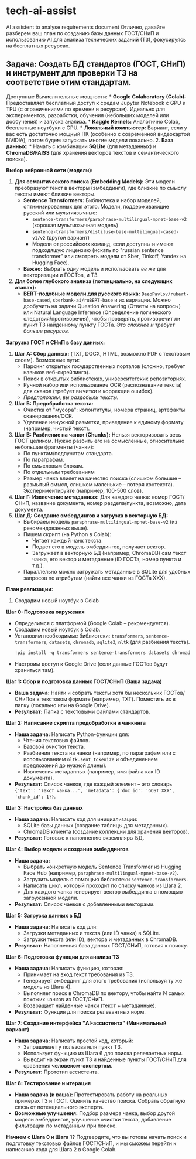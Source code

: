 # tech-ai-assist
AI assistent to analyse requirements document
Отлично, давайте разберем ваш план по созданию базы данных ГОСТ/СНиП и использованию AI для анализа технических заданий (ТЗ), фокусируясь на бесплатных ресурсах.

## Задача: Создать БД стандартов (ГОСТ, СНиП) и инструмент для проверки ТЗ на соответствие этим стандартам.
Доступные Вычислительные мощности:
    * **Google Colaboratory (Colab):** Предоставляет бесплатный доступ к средам Jupyter Notebook с GPU и TPU (с ограничениями по времени и ресурсам). Идеально для экспериментов, разработки, обучения (небольших моделей или дообучения) и запуска анализа.
    * **Kaggle Kernels:** Аналогично Colab, бесплатные ноутбуки с GPU.
    * **Локальный компьютер:** Вариант, если у вас есть достаточно мощный ПК (особенно с современной видеокартой NVIDIA), потом будем запускать многие модели локально.
2.  **База данных:**
    * Начать с комбинации **SQLite** (для метаданных) и **ChromaDB/FAISS** (для хранения векторов текстов и семантического поиска).

**Выбор нейронной сети (модели):**
1.  **Для семантического поиска (Embedding Models):** Эти модели преобразуют текст в векторы (эмбеддинги), где близкие по смыслу тексты имеют близкие векторы.
    * **Sentence Transformers:** Библиотека и набор моделей, оптимизированных для этого. Модели, поддерживающие русский или мультиязычные:
        * `sentence-transformers/paraphrase-multilingual-mpnet-base-v2` (хорошая мультиязычная модель)
        * `sentence-transformers/distiluse-base-multilingual-cased-v1/v2` (другой вариант)
        * Модели от российских команд, если доступны и имеют подходящую лицензию (искать по "russian sentence transformer" или смотреть модели от Sber, Tinkoff, Yandex на Hugging Face).
    * **Важно:** Выбрать *одну* модель и использовать *ее же* для векторизации и ГОСТов, и ТЗ.
2.  **Для более глубокого анализа (потенциально, на следующих этапах):**
    * **BERT-подобные модели для русского языка:** `DeepPavlov/rubert-base-cased`, `sberbank-ai/ruBERT-base` и их вариации. Можно дообучить на задачи Question Answering (Ответы на вопросы) или Natural Language Inference (Определение логического следствия/противоречия), чтобы проверять, противоречит ли пункт ТЗ найденному пункту ГОСТа. *Это сложнее и требует больше ресурсов.*

**Загрузка ГОСТ и СНиП в базу данных:**
1.  **Шаг А: Сбор данных:** (TXT, DOCX, HTML, возможно PDF с текстовым слоем). Возможные пути:
    * Парсинг открытых государственных порталов (сложно, требует навыков веб-скрейпинга).
    * Поиск в открытых библиотеках, университетских репозиториях.
    * Ручной набор или использование OCR (распознавание текста) для сканов (требует вычитки и коррекции ошибок).
    * *Предположим, вы раздобыли тексты.*
2.  **Шаг Б: Предобработка текста:**
    * Очистка от "мусора": колонтитулы, номера страниц, артефакты сканирования/OCR.
    * Удаление ненужной разметки, приведение к единому формату (например, чистый текст).
3.  **Шаг В: Разбиение на чанки (Chunks):** Нельзя векторизовать весь ГОСТ целиком. Нужно разбить его на осмысленные, относительно небольшие фрагменты (чанки):
    * По пунктам/подпунктам стандарта.
    * По параграфам.
    * По смысловым блокам.
    * По отдельным требованиям
    * Размер чанка влияет на качество поиска (слишком большие – размытый смысл, слишком маленькие – потеря контекста). Экспериментируйте (например, 100-500 слов).
4.  **Шаг Г: Извлечение метаданных:** Для каждого чанка: номер ГОСТ/СНиП, название документа, номер раздела/пункта, возможно, дата документа.
5.  **Шаг Д: Создание эмбеддингов и загрузка в векторную БД:**
    * Выбираем модель `paraphrase-multilingual-mpnet-base-v2` (из рекомендованных выше).
    * Пишем скрипт (на Python в Colab):
        * Читает каждый чанк текста.
        * Подает его в модель эмбеддингов, получает вектор.
        * Загружает в векторную БД (например, ChromaDB) сам текст чанка, его вектор и метаданные (ID ГОСТа, номер пункта и т.д.).
    * Параллельно можно загружать метаданные в SQLite для удобных запросов по атрибутам (найти все чанки из ГОСТа ХХХ).

**План реализации:**
1. Создадим новый ноутбук в Colab



**Шаг 0: Подготовка окружения**
* Определимся с платформой (Google Colab – рекомендуется).
* Создадим новый ноутбук в Colab.
* Установим необходимые библиотеки: `transformers`, `sentence-transformers`, `datasets`, `chromadb`, `sqlite3`, `nltk` (для разбиения текста).
    ```python
    !pip install -q transformers sentence-transformers datasets chromadb sqlite3 nltk
    ```
* Настроим доступ к Google Drive (если данные ГОСТов будут храниться там).

**Шаг 1: Сбор и подготовка данных ГОСТ/СНиП (Ваша задача)**
* **Ваша задача:** Найти и собрать тексты хотя бы нескольких ГОСТов/СНиПов в текстовом формате (например, TXT). Поместить их в папку (локально или на Google Drive).
* **Результат:** Папка с текстовыми файлами стандартов.

**Шаг 2: Написание скрипта предобработки и чанкинга**
* **Наша задача:** Написать Python-функции для:
    * Чтения текстовых файлов.
    * Базовой очистки текста.
    * Разбиения текста на чанки (например, по параграфам или с использованием `nltk.sent_tokenize` и объединением предложений до нужной длины).
    * Извлечения метаданных (например, имя файла как ID документа).
* **Результат:** Список чанков, где каждый элемент – это словарь `{'text': 'текст чанка...', 'metadata': {'doc_id': 'GOST_XXX', 'chunk_id': 1}}`.

**Шаг 3: Настройка баз данных**
* **Наша задача:** Написать код для инициализации:
    * SQLite базы данных (создание таблицы для метаданных).
    * ChromaDB клиента (создание коллекции для хранения векторов).
* **Результат:** Готовые к наполнению экземпляры БД.

**Шаг 4: Выбор модели и создание эмбеддингов**
* **Наша задача:**
    * Выбрать конкретную модель Sentence Transformer из Hugging Face Hub (например, `paraphrase-multilingual-mpnet-base-v2`).
    * Загрузить модель с помощью библиотеки `sentence-transformers`.
    * Написать цикл, который проходит по списку чанков из Шага 2.
    * Для каждого чанка генерирует вектор эмбеддинга с помощью загруженной модели.
* **Результат:** Список чанков с добавленными векторами.

**Шаг 5: Загрузка данных в БД**
* **Наша задача:** Написать код для:
    * Загрузки метаданных и текста (или ID чанка) в SQLite.
    * Загрузки текста (или ID), вектора и метаданных в ChromaDB.
* **Результат:** Наполненная база данных ГОСТ/СНиП, готовая к поиску.

**Шаг 6: Подготовка функции для анализа ТЗ**
* **Наша задача:** Написать функцию, которая:
    * Принимает на вход текст требования из ТЗ.
    * Генерирует эмбеддинг для этого требования (используя ту же модель из Шага 4).
    * Выполняет поиск в ChromaDB по вектору, чтобы найти N самых похожих чанков из ГОСТ/СНиП.
    * Возвращает найденные чанки (текст + метаданные).
* **Результат:** Функция для поиска релевантных норм.

**Шаг 7: Создание интерфейса "AI-ассистента" (Минимальный вариант)**
* **Наша задача:** Написать простой код, который:
    * Запрашивает у пользователя пункт ТЗ.
    * Использует функцию из Шага 6 для поиска релевантных норм.
    * Выводит на экран пункт ТЗ и найденные пункты ГОСТ/СНиП для сравнения **человеком-экспертом**.
* **Результат:** Прототип ассистента.

**Шаг 8: Тестирование и итерация**
* **Наша задача (и ваша):** Протестировать работу на реальных примерах ТЗ и ГОСТ. Оценить качество поиска. Собрать обратную связь от потенциального эксперта.
* **Возможные улучшения:** Подбор размера чанка, выбор другой модели эмбеддингов, улучшение очистки текста, добавление фильтрации по метаданным при поиске.

**Начнем с Шага 0 и Шага 1?** Подтвердите, что вы готовы начать поиск и подготовку текстовых файлов ГОСТ/СНиП, и мы сможем перейти к написанию кода для Шага 2 в Google Colab.
